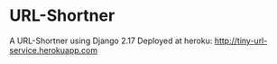 # URL-Shortner
A URL-Shortner using Django 2.17
Deployed at heroku: http://tiny-url-service.herokuapp.com
